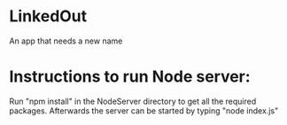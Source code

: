 # LinkedOut

An app that needs a new name

# Instructions to run Node server:
  Run "npm install" in the NodeServer directory to get all the required packages.
  Afterwards the server can be started by typing "node index.js"
